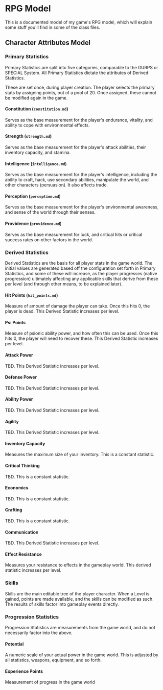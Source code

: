 # RPG Model

This is a documented model of my game's RPG model, which will explain some stuff you'll find in some of the class files.

## Character Attributes Model

### Primary Statistics
Primary Statistics are split into five categories, comparable to the GURPS or SPECIAL System. All Primary Statistics dictate the attributes of Derived Statistics.

These are set once, during player creation. The player selects the primary stats by assigning points, out of a pool of 20. Once assigned, these cannot be modified again in the game.

#### Constitution (`constitution.md`)
Serves as the base measurement for the player's endurance, vitality, and ability to cope with environmental effects.

#### Strength (`strength.md`)
Serves as the base measurement for the player's attack abilities, their inventory capacity, and stamina.

#### Intelligence (`intelligence.md`)
Serves as the base measurement for the player's intelligence, including the ability to craft, hack, use secondary abilities, manipulate the world, and other characters (persuasion). It also affects trade.

#### Perception (`perception.md`)
Serves as the base measurement for the player's environmental awareness, and sense of the world through their senses.

#### Providence (`providence.md`)
Serves as the base measurement for luck, and critical hits or critical success rates on other factors in the world.

### Derived Statistics
Derived Statistics are the basis for all player stats in the game world. The initial values are generated based off the configuration set forth in Primary Statistics, and some of these will increase, as the player progresses (native progression) ultimately affecting any applicable skills that derive from these per level (and through other means, to be explained later).

#### Hit Points (`hit_points.md`)
Measure of amount of damage the player can take. Once this hits 0, the player is dead. This Derived Statistic increases per level.

#### Psi Points
Measure of psionic ability power, and how often this can be used. Once this hits 0, the player will need to recover these. This Derived Statistic increases per level.

#### Attack Power
TBD. This Derived Statistic increases per level.

#### Defense Power
TBD. This Derived Statistic increases per level.

#### Ability Power
TBD. This Derived Statistic increases per level.

#### Agility
TBD. This Derived Statistic increases per level.

#### Inventory Capacity
Measures the maximum size of your inventory. This is a constant statistic.

#### Critical Thinking
TBD. This is a constant statistic.

#### Economics
TBD. This is a constant statistic.

#### Crafting
TBD. This is a constant statistic.

#### Communication
TBD. This Derived Statistic increases per level.

#### Effect Resistance
Measures your resistance to effects in the gameplay world. This derived statistic increases per level.

### Skills
Skills are the main editable tree of the player character. When a Level is gained, points are made available, and the skills can be modified as such. The results of skills factor into gameplay events directly.

### Progression Statistics
Progression Statistics are measurements from the game world, and do not necessarily factor into the above.

#### Potential
A numeric scale of your actual power in the game world. This is adjusted by all statistics, weapons, equipment, and so forth.

#### Experience Points
Measurement of progress in the game world
